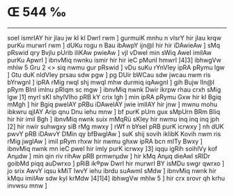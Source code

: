 # Œ 544 ‰
---
soeI ismrIAY hir jIau jw kI kl DwrI rwm ] gurmuiK mnhu n vIsrY hir
jIau krqw purKu murwrI rwm ] dUKu rogu n Bau ibAwpY ijn@I hir hir
iDAwieAw ] sMq pRswid qry Bvjlu pUrib iliKAw pwieAw ] vjI vDweI
min sWiq AweI imilAw purKu ApwrI ] ibnvMiq nwnku ismir hir hir ieC
pMunI hmwrI ]4]3]
ibhwgVw mhlw 5 Gru 2
<> siq nwmu gur pRswid ]
vDu suKu rYnVIey ipRA pRymu lgw ] Gtu duK nIdVIey prsau sdw pgw ] pg
DUir bWCau sdw jwcau nwm ris bYrwgnI ] ipRA rMig rwqI shj mwqI mhw
durmiq iqAwgnI ] gih Bujw lIn@I pRym BInI imlnu pRIqm sc mgw ]
ibnvMiq nwnk Dwir ikrpw rhau crxh sMig lgw ]1] myrI sKI shylVIho
pRB kY crix lgh ] min ipRA pRymu Gxw hir kI Bgiq mMgh ] hir Bgiq
pweIAY pRBu iDAweIAY jwie imlIAY hir jnw ] mwnu mohu ibkwru qjIAY
Arip qnu Dnu iehu mnw ] bf purK pUrn gux sMpUrn BRm BIiq hir hir
imil Bgh ] ibnvMiq nwnk suix mMqRü sKIey hir nwmu inq inq inq jph
]2] hir nwir suhwgxy siB rMg mwxy ] rWf n bYseI pRB purK icrwxy ]
nh dUK pwvY pRB iDAwvY DMin qy bfBwgIAw ] suK shij sovih iklibK
Kovih nwm ris rMig jwgIAw ] imil pRym rhxw hir nwmu ghxw ipRA bcn
mITy Bwxy ] ibnvMiq nwnk mn ieC pweI hir imly purK icrwxy ]3] iqqu
igRih soihlVy kof Anµdw ] min qin riv rihAw pRB prmwnµdw ] hir kMq
Anµq dieAwl sRIDr goibMd piqq auDwrxo ] pRiB ik®pw DwrI hir murwrI BY
isMDu swgr qwrxo ] jo srix AwvY iqsu kMiT lwvY iehu ibrdu suAwmI sMdw ]
ibnvMiq nwnk hir kMqu imilAw sdw kyl krMdw ]4]1]4] ibhwgVw mhlw
5 ] hir crx srovr qh krhu invwsu mnw ]
####
